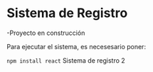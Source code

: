 <h1> Sistema de Registro </h1>

-Proyecto en construcción

Para ejecutar el sistema, es necesesario poner:

```npm install react```
Sistema de registro 2
